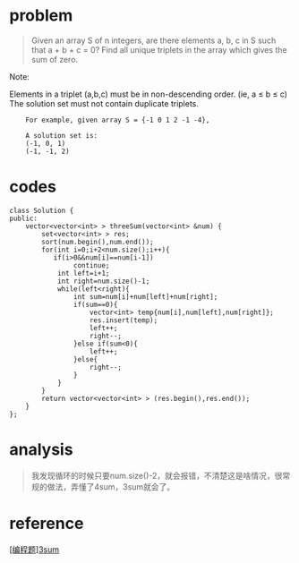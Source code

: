 # problem
> Given an array S of n integers, are there elements a, b, c in S such that a + b + c = 0? Find all unique triplets in the array which gives the sum of zero.

Note:

Elements in a triplet (a,b,c) must be in non-descending order. (ie, a ≤ b ≤ c)
The solution set must not contain duplicate triplets.
```
    For example, given array S = {-1 0 1 2 -1 -4},

    A solution set is:
    (-1, 0, 1)
    (-1, -1, 2)
```
# codes
```
class Solution {
public:
    vector<vector<int> > threeSum(vector<int> &num) {
        set<vector<int> > res;
        sort(num.begin(),num.end());
        for(int i=0;i+2<num.size();i++){
           if(i>0&&num[i]==num[i-1])
                continue;
            int left=i+1;
            int right=num.size()-1;
            while(left<right){
                int sum=num[i]+num[left]+num[right];
                if(sum==0){
                    vector<int> temp{num[i],num[left],num[right]};
                    res.insert(temp);
                    left++;
                    right--;
                }else if(sum<0){
                    left++;
                }else{
                    right--;
                }
            }
        }
        return vector<vector<int> > (res.begin(),res.end());
    }
};
```

# analysis
>我发现循环的时候只要num.size()-2，就会报错，不清楚这是啥情况，很常规的做法，弄懂了4sum，3sum就会了。

# reference
[[编程题]3sum][1]

[1]:https://www.nowcoder.com/questionTerminal/345e2ed5f81d4017bbb8cc6055b0b711